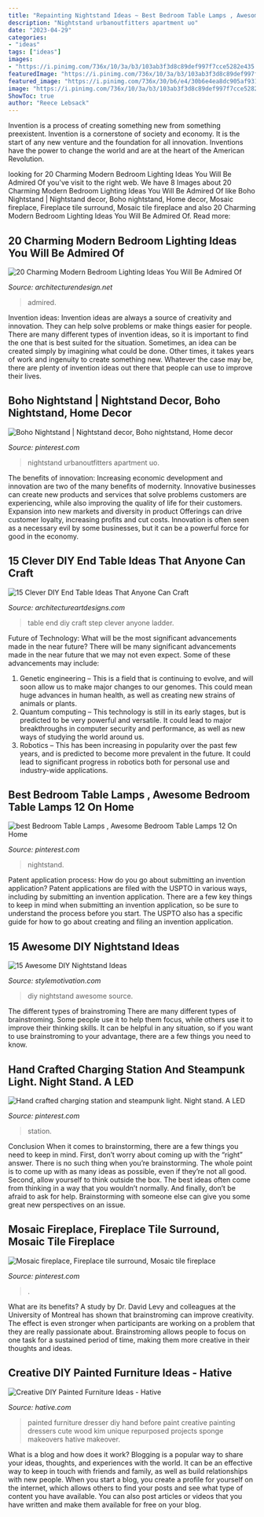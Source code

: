 ```yaml
---
title: "Repainting Nightstand Ideas ~ Best Bedroom Table Lamps , Awesome Bedroom Table Lamps 12 On Home"
description: "Nightstand urbanoutfitters apartment uo"
date: "2023-04-29"
categories:
- "ideas"
tags: ["ideas"]
images:
- "https://i.pinimg.com/736x/10/3a/b3/103ab3f3d8c89def997f7cce5282e435.jpg"
featuredImage: "https://i.pinimg.com/736x/10/3a/b3/103ab3f3d8c89def997f7cce5282e435.jpg"
featured_image: "https://i.pinimg.com/736x/30/b6/e4/30b6e4ea8dc905af931eb74eb1bcc750.jpg"
image: "https://i.pinimg.com/736x/10/3a/b3/103ab3f3d8c89def997f7cce5282e435.jpg"
ShowToc: true
author: "Reece Lebsack"
---
```



Invention is a process of creating something new from something preexistent. Invention is a cornerstone of society and economy. It is the start of any new venture and the foundation for all innovation. Inventions have the power to change the world and are at the heart of the American Revolution.

	

		
looking for 20 Charming Modern Bedroom Lighting Ideas You Will Be Admired Of you've visit to the right web. We have 8 Images about 20 Charming Modern Bedroom Lighting Ideas You Will Be Admired Of like Boho Nightstand | Nightstand decor, Boho nightstand, Home decor, Mosaic fireplace, Fireplace tile surround, Mosaic tile fireplace and also 20 Charming Modern Bedroom Lighting Ideas You Will Be Admired Of. Read more:
		
    
## 20 Charming Modern Bedroom Lighting Ideas You Will Be Admired Of

<img loading=lazy src="https://cdn.architecturendesign.net/wp-content/uploads/2015/06/AD-Modern-Bedroom-Lighting-10.jpg" onerror="this.onerror=null;this.src='https://tse1.mm.bing.net/th?id=OIP.jlky8EqlsOnlg5aftWoxdQHaJ2&amp;pid=15.1';" alt="20 Charming Modern Bedroom Lighting Ideas You Will Be Admired Of">

_Source: architecturendesign.net_

>admired. 

	

Invention ideas:
Invention ideas are always a source of creativity and innovation. They can help solve problems or make things easier for people. There are many different types of invention ideas, so it is important to find the one that is best suited for the situation. Sometimes, an idea can be created simply by imagining what could be done. Other times, it takes years of work and ingenuity to create something new. Whatever the case may be, there are plenty of invention ideas out there that people can use to improve their lives.

    
## Boho Nightstand | Nightstand Decor, Boho Nightstand, Home Decor

<img loading=lazy src="https://i.pinimg.com/736x/30/b6/e4/30b6e4ea8dc905af931eb74eb1bcc750.jpg" onerror="this.onerror=null;this.src='https://tse1.mm.bing.net/th?id=OIP.w7PFtiPQxoXaFO4ZXXci3wHaLG&amp;pid=15.1';" alt="Boho Nightstand | Nightstand decor, Boho nightstand, Home decor">

_Source: pinterest.com_

>nightstand urbanoutfitters apartment uo. 

	

The benefits of innovation:
Increasing economic development and innovation are two of the many benefits of modernity. Innovative businesses can create new products and services that solve problems customers are experiencing, while also improving the quality of life for their customers. Expansion into new markets and diversity in product Offerings can drive customer loyalty, increasing profits and cut costs. Innovation is often seen as a necessary evil by some businesses, but it can be a powerful force for good in the economy.

    
## 15 Clever DIY End Table Ideas That Anyone Can Craft

<img loading=lazy src="https://www.architectureartdesigns.com/wp-content/uploads/2017/07/15-Clever-DIY-End-Table-Ideas-That-Anyone-Can-Craft-15.jpg" onerror="this.onerror=null;this.src='https://tse2.mm.bing.net/th?id=OIP.UhTziYaNSzhiyCUvGK_7QgHaK3&amp;pid=15.1';" alt="15 Clever DIY End Table Ideas That Anyone Can Craft">

_Source: architectureartdesigns.com_

>table end diy craft step clever anyone ladder. 

	

Future of Technology: What will be the most significant advancements made in the near future?
There will be many significant advancements made in the near future that we may not even expect. Some of these advancements may include: 
1. Genetic engineering – This is a field that is continuing to evolve, and will soon allow us to make major changes to our genomes. This could mean huge advances in human health, as well as creating new strains of animals or plants. 
2. Quantum computing – This technology is still in its early stages, but is predicted to be very powerful and versatile. It could lead to major breakthroughs in computer security and performance, as well as new ways of studying the world around us. 
3. Robotics – This has been increasing in popularity over the past few years, and is predicted to become more prevalent in the future. It could lead to significant progress in robotics both for personal use and industry-wide applications. 

    
## Best Bedroom Table Lamps , Awesome Bedroom Table Lamps 12 On Home

<img loading=lazy src="https://i.pinimg.com/736x/4a/f8/0d/4af80da4396cc7acb9eb0d794f150772.jpg" onerror="this.onerror=null;this.src='https://tse4.mm.bing.net/th?id=OIP.2qe3HcmfBpnpMUc6P5PIkwHaLH&amp;pid=15.1';" alt="best Bedroom Table Lamps , Awesome Bedroom Table Lamps 12 On Home">

_Source: pinterest.com_

>nightstand. 

	

Patent application process: How do you go about submitting an invention application?
Patent applications are filed with the USPTO in various ways, including by submitting an invention application. There are a few key things to keep in mind when submitting an invention application, so be sure to understand the process before you start. The USPTO also has a specific guide for how to go about creating and filing an invention application.

    
## 15 Awesome DIY Nightstand Ideas

<img loading=lazy src="https://www.stylemotivation.com/wp-content/uploads/2013/08/63.jpg" onerror="this.onerror=null;this.src='https://tse3.mm.bing.net/th?id=OIP.JteX4gdmxnKSp7qf-CpdxAHaLH&amp;pid=15.1';" alt="15 Awesome DIY Nightstand Ideas">

_Source: stylemotivation.com_

>diy nightstand awesome source. 

	

The different types of brainstroming
There are many different types of brainstroming. Some people use it to help them focus, while others use it to improve their thinking skills. It can be helpful in any situation, so if you want to use brainstroming to your advantage, there are a few things you need to know.

    
## Hand Crafted Charging Station And Steampunk Light. Night Stand. A LED

<img loading=lazy src="https://i.pinimg.com/736x/93/94/27/9394270932a0c02da6d12c0adc7377c5.jpg" onerror="this.onerror=null;this.src='https://tse2.mm.bing.net/th?id=OIP.dGVAAjXbF7KgZ8fg9TFYygHaJ3&amp;pid=15.1';" alt="Hand crafted charging station and steampunk light. Night stand. A LED">

_Source: pinterest.com_

>station. 

	

Conclusion
When it comes to brainstorming, there are a few things you need to keep in mind. First, don’t worry about coming up with the “right” answer. There is no such thing when you’re brainstorming. The whole point is to come up with as many ideas as possible, even if they’re not all good. Second, allow yourself to think outside the box. The best ideas often come from thinking in a way that you wouldn’t normally. And finally, don’t be afraid to ask for help. Brainstorming with someone else can give you some great new perspectives on an issue.

    
## Mosaic Fireplace, Fireplace Tile Surround, Mosaic Tile Fireplace

<img loading=lazy src="https://i.pinimg.com/736x/10/3a/b3/103ab3f3d8c89def997f7cce5282e435.jpg" onerror="this.onerror=null;this.src='https://tse4.mm.bing.net/th?id=OIP.5FU7RUdKjKvKydP2MtZXNwHaGB&amp;pid=15.1';" alt="Mosaic fireplace, Fireplace tile surround, Mosaic tile fireplace">

_Source: pinterest.com_

>. 

	

What are its benefits?
A study by Dr. David Levy and colleagues at the University of Montreal has shown that brainstroming can improve creativity. The effect is even stronger when participants are working on a problem that they are really passionate about. Brainstroming allows people to focus on one task for a sustained period of time, making them more creative in their thoughts and ideas.

    
## Creative DIY Painted Furniture Ideas - Hative

<img loading=lazy src="http://hative.com/wp-content/uploads/2015/01/painted-furniture-ideas/5-painted-furniture-ideas.jpg" onerror="this.onerror=null;this.src='https://tse1.mm.bing.net/th?id=OIP.7UEyVXYP9zQ5WWUlYv4vuAHaKl&amp;pid=15.1';" alt="Creative DIY Painted Furniture Ideas - Hative">

_Source: hative.com_

>painted furniture dresser diy hand before paint creative painting dressers cute wood kim unique repurposed projects sponge makeovers hative makeover. 

	

What is a blog and how does it work?
Blogging is a popular way to share your ideas, thoughts, and experiences with the world. It can be an effective way to keep in touch with friends and family, as well as build relationships with new people. When you start a blog, you create a profile for yourself on the internet, which allows others to find your posts and see what type of content you have available. You can also post articles or videos that you have written and make them available for free on your blog.

